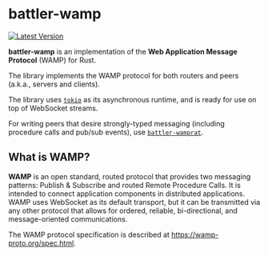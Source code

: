 # battler-wamp

[![Latest Version]][crates.io]

[Latest Version]: https://img.shields.io/crates/v/battler-wamp.svg
[crates.io]: https://crates.io/crates/battler-wamp

**battler-wamp** is an implementation of the **Web Application Message Protocol** (WAMP) for Rust.

The library implements the WAMP protocol for both routers and peers (a.k.a., servers and clients).

The library uses [`tokio`](https://tokio.rs) as its asynchronous runtime, and is ready for use on top of WebSocket streams.

For writing peers that desire strongly-typed messaging (including procedure calls and pub/sub events), use [`battler-wamprat`](https://crates.io/crates/battler-wamprat).

## What is WAMP?

**WAMP** is an open standard, routed protocol that provides two messaging patterns: Publish & Subscribe and routed Remote Procedure Calls. It is intended to connect application components in distributed applications. WAMP uses WebSocket as its default transport, but it can be transmitted via any other protocol that allows for ordered, reliable, bi-directional, and message-oriented communications.

The WAMP protocol specification is described at https://wamp-proto.org/spec.html.
